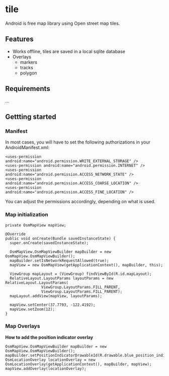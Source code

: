 # tile

Android is free map library using Open street map tiles.

## Features

* Works offline, tiles are saved in a local sqlite database
* Overlays
  * markers
  * tracks
  * polygon

## Requirements
...

## Gettting started

### Manifest

In most cases, you will have to set the following authorizations in your AndroidManifest.xml:

```
<uses-permission android:name="android.permission.WRITE_EXTERNAL_STORAGE" />
<uses-permission android:name="android.permission.INTERNET" />
<uses-permission android:name="android.permission.ACCESS_NETWORK_STATE" />
<uses-permission android:name="android.permission.ACCESS_COARSE_LOCATION" />
<uses-permission android:name="android.permission.ACCESS_FINE_LOCATION" />
```
You can adjust the permissions accordingly, depending on what is used.


### Map initialization

```
private OsmMapView mapView;

@Override
public void onCreate(Bundle savedInstanceState) {
  super.onCreate(savedInstanceState);

  OsmMapView.OsmMapViewBuilder mapBuilder = new OsmMapView.OsmMapViewBuilder();
  mapBuilder.setIsNetworkRequestAllowed(true);
  mapView = new OsmMapView(getApplicationContext(), mapBuilder, this);

  ViewGroup mapLayout = (ViewGroup) findViewById(R.id.mapLayout);
  RelativeLayout.LayoutParams layoutParams = new RelativeLayout.LayoutParams(
				ViewGroup.LayoutParams.FILL_PARENT,
				ViewGroup.LayoutParams.FILL_PARENT);
  mapLayout.addView(mapView, layoutParams);

  mapView.setCenter(37.7793, -122.4192);
  mapView.setZoom(12); 
}
```

### Map Overlays

**How to add the position indicator overlay**
```
OsmMapView.OsmMapViewBuilder mapBuilder = new OsmMapView.OsmMapViewBuilder();
mapBuilder.setPositionIndicatorDrawableId(R.drawable.blue_position_indicator);
OsmLocationOverlay locationOverlay = new OsmLocationOverlay(getApplicationContext(), mapBuilder, mapView);
mapView.addOverlay(locationOverlay);
```
